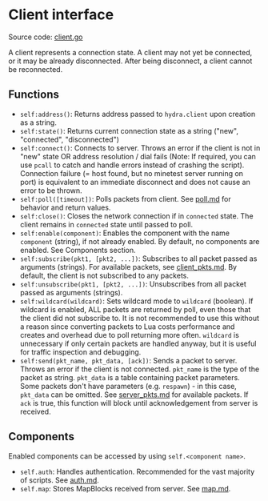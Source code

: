 # Client interface
Source code: [client.go](../client.go)

A client represents a connection state. A client may not yet be connected, or it may be already disconnected.
After being disconnect, a client cannot be reconnected.

## Functions

- `self:address()`: Returns address passed to `hydra.client` upon creation as a string.
- `self:state()`: Returns current connection state as a string ("new", "connected", "disconnected")
- `self:connect()`: Connects to server. Throws an error if the client is not in "new" state OR address resolution / dial fails (Note: If required, you can use `pcall` to catch and handle errors instead of crashing the script). Connection failure (= host found, but no minetest server running on port) is equivalent to an immediate disconnect and does not cause an error to be thrown.
- `self:poll([timeout])`: Polls packets from client. See [poll.md](poll.md) for behavior and return values.
- `self:close()`: Closes the network connection if in `connected` state. The client remains in `connected` state until passed to poll.
- `self:enable(component)`: Enables the component with the name `component` (string), if not already enabled. By default, no components are enabled. See Components section.
- `self:subscribe(pkt1, [pkt2, ...])`: Subscribes to all packet passed as arguments (strings). For available packets, see [client_pkts.md](client_pkts.md). By default, the client is not subscribed to any packets.
- `self:unsubscribe(pkt1, [pkt2, ...])`: Unsubscribes from all packet passed as arguments (strings).
- `self:wildcard(wildcard)`: Sets wildcard mode to `wildcard` (boolean). If wildcard is enabled, ALL packets are returned by poll, even those that the client did not subscribe to. It is not recommended to use this without a reason since converting packets to Lua costs performance and creates and overhead due to poll returning more often. `wildcard` is unnecessary if only certain packets are handled anyway, but it is useful for traffic inspection and debugging.
- `self:send(pkt_name, pkt_data, [ack])`: Sends a packet to server. Throws an error if the client is not connected. `pkt_name` is the type of the packet as string. `pkt_data` is a table containing packet parameters. Some packets don't have parameters (e.g. `respawn`) - in this case, `pkt_data` can be omitted. See [server_pkts.md](server_pkts.md) for available packets. If `ack` is true, this function will block until acknowledgement from server is received.

## Components

Enabled components can be accessed by using `self.<component name>`.

- `self.auth`: Handles authentication. Recommended for the vast majority of scripts. See [auth.md](auth.md).
- `self.map`: Stores MapBlocks received from server. See [map.md](map.md).
